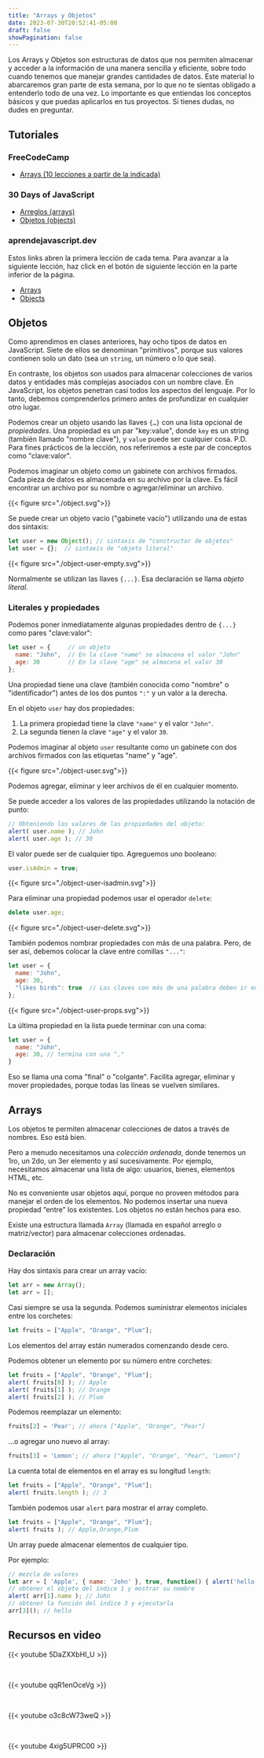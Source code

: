 ```yaml
---
title: "Arrays y Objetos"
date: 2023-07-30T20:52:41-05:00
draft: false
showPagination: false
---
```


Los Arrays y Objetos son estructuras de datos que nos permiten almacenar y acceder a la información de una manera sencilla y eficiente, sobre todo cuando tenemos que manejar grandes cantidades de datos. Este material lo abarcaremos gran parte de esta semana, por lo que no te sientas obligado a entenderlo todo de una vez. Lo importante es que entiendas los conceptos básicos y que puedas aplicarlos en tus proyectos. Si tienes dudas, no dudes en preguntar.

## Tutoriales

### FreeCodeCamp

- [Arrays (10 lecciones a partir de la indicada)](https://www.freecodecamp.org/espanol/learn/javascript-algorithms-and-data-structures/basic-javascript/store-multiple-values-in-one-variable-using-javascript-arrays)


### 30 Days of JavaScript

- [Arreglos (arrays)](https://github.com/Asabeneh/30-Days-Of-JavaScript/blob/master/Spanish/dia_05_Arreglos/dia_05_arreglos.md)
- [Objetos (objects)](https://github.com/Asabeneh/30-Days-Of-JavaScript/blob/master/Spanish/dia_08_Objetos/dia_08_objetos.md)

### aprendejavascript.dev

Estos links abren la primera lección de cada tema.  Para avanzar a la siguiente lección, haz click en el botón de siguiente lección en la parte inferior de la página.

- [Arrays](https://www.aprendejavascript.dev/clase/arrays/arrays-que-son)
- [Objects](https://www.aprendejavascript.dev/clase/objetos/introduccion)

## Objetos

Como aprendimos en clases anteriores, hay ocho tipos de datos en JavaScript. Siete de ellos se denominan "primitivos", porque sus valores contienen solo un dato (sea un `string`, un número o lo que sea).

En contraste, los objetos son usados para almacenar colecciones de varios datos y entidades más complejas asociados con un nombre clave. En JavaScript, los objetos penetran casi todos los aspectos del lenguaje. Por lo tanto, debemos comprenderlos primero antes de profundizar en cualquier otro lugar. 

Podemos crear un objeto usando las llaves `{…}` con una lista opcional de *propiedades*. Una propiedad es un par "key:value", donde `key` es un string (también llamado "nombre clave"), y `value` puede ser cualquier cosa. P.D. Para fines prácticos de la lección, nos referiremos a este par de conceptos como "clave:valor".

Podemos imaginar un objeto como un gabinete con archivos firmados. Cada pieza de datos es almacenada en su archivo por la clave. Es fácil encontrar un archivo por su nombre o agregar/eliminar un archivo.

{{< figure src="./object.svg">}}


Se puede crear un objeto vacío ("gabinete vacío") utilizando una de estas dos sintaxis:

```js
let user = new Object(); // sintaxis de "constructor de objetos"
let user = {};  // sintaxis de "objeto literal"
```

{{< figure src="./object-user-empty.svg">}}

Normalmente se utilizan las llaves `{...}`. Esa declaración se llama *objeto literal*.

### Literales y propiedades

Podemos poner inmediatamente algunas propiedades dentro de `{...}` como pares "clave:valor":

```js
let user = {     // un objeto
  name: "John",  // En la clave "name" se almacena el valor "John"
  age: 30        // En la clave "age" se almacena el valor 30
};
```

Una propiedad tiene una clave (también conocida como "nombre" o "identificador") antes de los dos puntos `":"` y un valor a la derecha.

En el objeto `user` hay dos propiedades:

1. La primera propiedad tiene la clave `"name"` y el valor `"John"`.
2. La segunda tienen la clave `"age"` y el valor `30`.

Podemos imaginar al objeto `user` resultante como un gabinete con dos archivos firmados con las etiquetas "name" y "age".

{{< figure src="./object-user.svg">}}

Podemos agregar, eliminar y leer archivos de él en cualquier momento.

Se puede acceder a los valores de las propiedades utilizando la notación de punto:

```js
// Obteniendo los valores de las propiedades del objeto:
alert( user.name ); // John
alert( user.age ); // 30
```

El valor puede ser de cualquier tipo. Agreguemos uno booleano:

```js
user.isAdmin = true;
```

{{< figure src="./object-user-isadmin.svg">}}

Para eliminar una propiedad podemos usar el operador `delete`:

```js
delete user.age;
```

{{< figure src="./object-user-delete.svg">}}

También podemos nombrar propiedades con más de una palabra. Pero, de ser así, debemos colocar la clave entre comillas `"..."`:

```js
let user = {
  name: "John",
  age: 30,
  "likes birds": true  // Las claves con más de una palabra deben ir entre comillas
};
```

{{< figure src="./object-user-props.svg">}}


La última propiedad en la lista puede terminar con una coma:
```js
let user = {
  name: "John",
  age: 30, // termina con una ","
}
```
Eso se llama una coma "final" o "colgante".  Facilita agregar, eliminar y mover propiedades, porque todas las líneas se vuelven similares.

## Arrays

Los objetos te permiten almacenar colecciones de datos a través de nombres. Eso está bien.

Pero a menudo necesitamos una *colección ordenada*, donde tenemos un 1ro, un 2do, un 3er elemento y así sucesivamente. Por ejemplo, necesitamos almacenar una lista de algo: usuarios, bienes, elementos HTML, etc.

No es conveniente usar objetos aquí, porque no proveen métodos para manejar el orden de los elementos. No podemos insertar una nueva propiedad “entre” los existentes. Los objetos no están hechos para eso.

Existe una estructura llamada `Array` (llamada en español arreglo o matriz/vector) para almacenar colecciones ordenadas.

### Declaración

Hay dos sintaxis para crear un array vacío:

```js
let arr = new Array();
let arr = [];
```

Casi siempre se usa la segunda. Podemos suministrar elementos iniciales entre los corchetes:

```js
let fruits = ["Apple", "Orange", "Plum"];
```

Los elementos del array están numerados comenzando desde cero.

Podemos obtener un elemento por su número entre corchetes:

```js run
let fruits = ["Apple", "Orange", "Plum"];
alert( fruits[0] ); // Apple
alert( fruits[1] ); // Orange
alert( fruits[2] ); // Plum
```

Podemos reemplazar un elemento:

```js
fruits[2] = 'Pear'; // ahora ["Apple", "Orange", "Pear"]
```

...o agregar uno nuevo al array:

```js
fruits[3] = 'Lemon'; // ahora ["Apple", "Orange", "Pear", "Lemon"]
```

La cuenta total de elementos en el array es su longitud `length`:

```js run
let fruits = ["Apple", "Orange", "Plum"];
alert( fruits.length ); // 3
```

También podemos usar `alert` para mostrar el array completo.

```js run
let fruits = ["Apple", "Orange", "Plum"];
alert( fruits ); // Apple,Orange,Plum
```

Un array puede almacenar elementos de cualquier tipo.

Por ejemplo:

```js run no-beautify
// mezcla de valores
let arr = [ 'Apple', { name: 'John' }, true, function() { alert('hello'); } ];
// obtener el objeto del índice 1 y mostrar su nombre
alert( arr[1].name ); // John
// obtener la función del índice 3 y ejecutarla
arr[3](); // hello
```

## Recursos en video

{{< youtube 5DaZXXbHI_U >}}

<br>

{{< youtube qqR1enOceVg >}}

<br>

{{< youtube o3c8cW73weQ >}}

<br>

{{< youtube 4xig5UPRC00 >}}